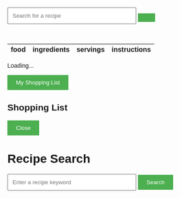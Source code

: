 <html>
<head>
    <!--iphone or other device view so it can format correctly-->
    <title>ate.</title>
    <!--to connect to the .css sheet in this case it will be index.css since there will be a different .css pae for each page so there can be easy clean up-->
    <link rel="stylesheet" href="index.css">
    <!--the google fonts links front https://fonts. google.com/-->
    <link rel="preconnect" href="https://fonts.googleapis.com">
    <link rel="preconnect" href="https://fonts.gstatic.com" crossorigin>
    <link href="https://fonts.googleapis.com/css2?family=Ubuntu:ital,wght@0,300;0,400;0,500;0,700;1,300;1,400;1,500;1,700&display=swap" rel="stylesheet">
    <link rel="stylesheet" href="https://cdnjs.cloudflare.com/ajax/libs/font-awesome/4.7.0/css/font-awesome.min.css">
</head>
<body>

<br>

<div>
<form class="example">
  <input type="text" placeholder="Search for a recipe" name="search">
  <button type="submit" id="food"><i class="fa fa-search"></i></button>
</form>
</div>

<br>

<main id="content" class="main-content" role="main">
    <!-- HTML table fragment for page -->
    <table>
        <thead>
            <tr>
                <th>food</th>
                <th>ingredients</th>
                <th>servings</th>
                <th>instructions</th>
            </tr>
        </thead>
        <tbody id="result">
            <!-- generated rows -->
        </tbody>
    </table>
</main>

<!-- Loading screen -->
<div id="loading">Loading...</div>

<script>
    // prepare HTML result container for new output
    const resultContainer = document.getElementById("result");

    // prepare fetch options
    const url = "http://127.0.0.1:8086/api/recipe/";
    const headers = {
        method: 'GET', // *GET, POST, PUT, DELETE, etc.
        mode: 'cors', // no-cors, *cors, same-origin
        cache: 'default', // *default, no-cache, reload, force-cache, only-if-cached
        credentials: 'omit', // include, *same-origin, omit
        headers: {
            'Content-Type': 'application/json'
            // 'Content-Type': 'application/x-www-form-urlencoded',
        },
    };

    // fetch the API
    fetch(url, headers)
        // response is a RESTful "promise" on any successful fetch
        .then(response => {
            // check for response errors
            if (response.status !== 200) {
                const errorMsg = 'Database response error: ' + response.status;
                console.log(errorMsg);
                const tr = document.createElement("tr");
                const td = document.createElement("td");
                td.innerHTML = errorMsg;
                tr.appendChild(td);
                resultContainer.appendChild(tr);
                return;
            }
            // fetch the data from API
            response.json().then(data => {
                console.log(data);
                for (let row in data) {
                    console.log(data[row]);
                    add_row(data[row]);
                }
            }).catch(err => {
                console.error(err);
                const tr = document.createElement("tr");
                const td = document.createElement("td");
                td.innerHTML = err;
                tr.appendChild(td);
                resultContainer.appendChild(tr);
            });
        }).catch(err => {
            console.error(err);
            const tr = document.createElement("tr");
            const td = document.createElement("td");
            td.innerHTML = err;
            tr.appendChild(td);
            resultContainer.appendChild(tr);
        });

    function add_row(rowData) {
        const tr = document.createElement("tr");
        for (let key in rowData) {
            const td = document.createElement("td");
            td.innerHTML = rowData[key];
            tr.appendChild(td);
        }
        resultContainer.appendChild(tr);
    }

      // fetch the data from API
    fetch(read_fetch, read_options)
      .then(response => {
        // checks for errors in response
        if (response.status !== 200) {
            const errorMsg = 'Database read error: ' + response.status;
            console.log(errorMsg);
            const tr = document.createElement("tr");
            const td = document.createElement("td");
            td.innerHTML = errorMsg;
            tr.appendChild(td);
            resultContainer.appendChild(tr);
            return;
        }
        // if no error, json data is printed
        response.json().then(data => {
            console.log(data);
            for (let row in data) {
              console.log(data[row]);
              add_row(data[row]);
            }
        })
    })
    // catch fetch errors, if API data can not be fetched
    .catch(err => {
      console.error(err);
      const tr = document.createElement("tr");
      const td = document.createElement("td");
      td.innerHTML = err;
      tr.appendChild(td);
      resultContainer.appendChild(tr);
    });
</script>

<!-- Shopping List Button -->
<button class="open-button" onclick="openForm()">My Shopping List</button>

<div class="chat-popup" id="myForm">
  <form action="/action_page.php" class="form-container">
    <h2>Shopping List</h2>
    <button type="button" class="btn cancel" onclick="closeForm()">Close</button>
  </form>
</div>

<script>
function openForm() {
  document.getElementById("myForm").style.display = "block";
}
function closeForm() {
  document.getElementById("myForm").style.display = "none";
}
</script>





<!-- Without Backend -->
<html>
<head>
  <title>Recipe Search</title>
  <style>
    /* Add some basic styling */
    body {
      font-family: Arial, sans-serif;
      margin: 20px;
    }
    input[type="text"] {
      padding: 10px;
      width: 300px;
    }
    button {
      padding: 10px 20px;
      background-color: #4CAF50;
      color: white;
      border: none;
      cursor: pointer;
    }
    #results {
      margin-top: 20px;
    }
  </style>
</head>
<body>
  <h1>Recipe Search</h1>
  <input type="text" id="searchInput" placeholder="Enter a recipe keyword">
  <button onclick="searchRecipes()">Search</button>
  <div id="results"></div>

  <script src="https://unpkg.com/axios/dist/axios.min.js"></script>
  <script>
    function searchRecipes() {
      var input = document.getElementById("searchInput").value;
      // Make a GET request to the API
      axios.get('https://recipe-by-api-ninjas.p.rapidapi.com/v1/recipe', {
        headers: {
          'X-RapidAPI-Key': '53ed50b3c5mshb1ebce663573fbap1a08a4jsneab1f395e0a6',
          'X-RapidAPI-Host': 'recipe-by-api-ninjas.p.rapidapi.com'
        },
        params: {
          q: input
        }
      })
      .then(function(response) {
        var resultsDiv = document.getElementById("results");
        resultsDiv.innerHTML = "";
        // Check if recipes exist
        console.log(response.data)
        if (response.data && response.data.recipes && response.data.recipes.length > 0) {
          var recipes = response.data.recipes;
          recipes.forEach(function(recipe) {
            var recipeDiv = document.createElement("div");
            recipeDiv.innerHTML = "<h3>" + recipe.title + "</h3>";
            recipeDiv.innerHTML += "<p>" + recipe.description + "</p>";
            resultsDiv.appendChild(recipeDiv);
          });

        } else {
          resultsDiv.innerHTML = "<p>No recipes found.</p>";
        }
      })
      .catch(function(error) {
        console.log(error);
      });
    }
  </script>
</body>
</html>
